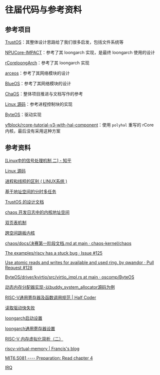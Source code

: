 # 往届代码与参考资料

## 参考项目

[TrustOS](https://gitlab.eduxiji.net/rusttrusthuster/oskernel2024-trustos)：其整体设计思路给了我们很多启发，包括文件系统等

[NPUCore-IMPACT](https://github.com/Fediory/NPUcore-IMPACT/tree/NPUcore-FF)：参考了其 loongarch 实现，是最终 loongarch 使用的设计

[rCoreloongArch](https://github.com/Godones/rCoreloongArch)：参考了其 loongarch 实现

[arceos](https://github.com/rcore-os/arceos/tree/main)：参考了其网络模块的设计

[BlueOS](https://github.com/bluerobotics/BlueOS)：参考了其网络模块的设计

[ChaOS](https://github.com/chaos-kernel/chaos/tree/main)：整体项目推进与文档写作的参考

[Linux 源码](https://elixir.bootlin.com/linux/v5.10.65/source/include/linux/sched.h#L648)：参考进程控制块的实现

[ByteOS](https://github.com/oscomp/ByteOS/tree/main)：驱动实现

[yfblock/rcore-tutorial-v3-with-hal-component](https://github.com/yfblock/rcore-tutorial-v3-with-hal-component)：使用 `polyhal` 重写的 rCore 内核，最后没有采用这种方案

## 参考资料

[[Linux中的信号处理机制 二] - 知乎](https://zhuanlan.zhihu.com/p/79062142)

[Linux 源码](https://elixir.bootlin.com/linux/v5.10.65/source/include/linux/sched.h#L648)

[进程和线程的区别 ( LINUX系统 )](https://blog.csdn.net/whahu1989/article/details/83153191)

[基于地址空间的分时多任务](https://learningos.cn/rCore-Camp-Guide-2025S/chapter4/6multitasking-based-on-as.html?highlight=set_user_trap_entry#trap)

[TrustOS 的设计文档](https://gitee.com/B4holder/trust-os/blob/final/chapter2_内存管理.md)

[chaos 开发日志中的内核地址空间](https://sazikk.top/posts/开发日志-chaos开发日志/#修改内核地址空间)

[双页表机制](https://sazikk.top/posts/开发日志-chaos开发日志/#2024619-开始重构)

[跨空间跳板内核](https://rustmagazine.github.io/rust_magazine_2021/chapter_7/trampoline-kernel.html)

[chaos/docs/决赛第一阶段文档.md at main · chaos-kernel/chaos](https://github.com/chaos-kernel/chaos/blob/main/docs/决赛第一阶段文档.md#22-内存管理)

[The examples/riscv has a stuck bug · Issue #125](https://github.com/rcore-os/virtio-drivers/issues/125)

[Use atomic reads and writes for available and used ring. by qwandor · Pull Request #128](https://github.com/rcore-os/virtio-drivers/pull/128)

[ByteOS/driver/kvirtio/src/virtio_impl.rs at main · oscomp/ByteOS](https://github.com/oscomp/ByteOS/blob/main/driver/kvirtio/src/virtio_impl.rs)

[动态内存分配器实现-以buddy_system_allocator源码为例](https://www.cnblogs.com/chenhan-winddevil/p/18447537)

[RISC-V通用寄存器及函数调用规范 | Half Coder](https://lgl88911.github.io/2021/02/15/RISC-V通用寄存器及函数调用规范/)

[读取驱动快失败](https://sazikk.top/posts/开发日志-chaos开发日志/#虚拟块设备驱动读取第一个虚拟块时读取失败)

[loongarch启动设置](https://godones.github.io/rCoreloongArch/boot.html#uefibios)

[loongarch通用寄存器设置](https://www.kernel.org/doc/html/v6.1/translations/zh_CN/loongarch/introduction.html#id2)

[RISC-V 内存虚拟化简析（二）](https://tinylab.org/riscv-kvm-mem-virt-2/) 

[riscv-virtual-memory | Francis's blog](https://www.francisz.cn/2020/07/15/riscv-virtual-memory/)

[MIT6.S081 ---- Preparation: Read chapter 4](https://www.cnblogs.com/seaupnice/p/15809701.html)

[IRQ](https://www.kernel.org/doc/html/v5.16/translations/zh_CN/core-api/irq/concepts.html)